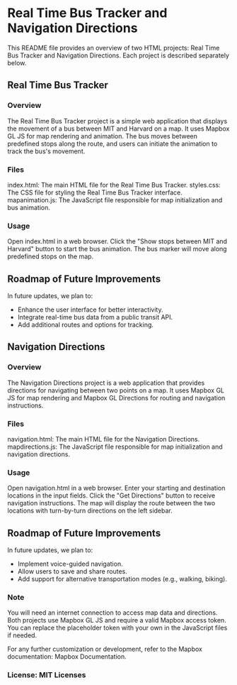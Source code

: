 # Real Time Bus Tracker and Navigation Directions

This README file provides an overview of two HTML projects: Real Time Bus Tracker and Navigation Directions. Each project is described separately below.

## Real Time Bus Tracker

### Overview
The Real Time Bus Tracker project is a simple web application that displays the movement of a bus between MIT and Harvard on a map. It uses Mapbox GL JS for map rendering and animation. The bus moves between predefined stops along the route, and users can initiate the animation to track the bus's movement.

### Files
index.html: The main HTML file for the Real Time Bus Tracker.
styles.css: The CSS file for styling the Real Time Bus Tracker interface.
mapanimation.js: The JavaScript file responsible for map initialization and bus animation.

### Usage

Open index.html in a web browser.
Click the "Show stops between MIT and Harvard" button to start the bus animation.
The bus marker will move along predefined stops on the map.

## Roadmap of Future Improvements
In future updates, we plan to:
- Enhance the user interface for better interactivity.
- Integrate real-time bus data from a public transit API.
- Add additional routes and options for tracking.

## Navigation Directions

### Overview
The Navigation Directions project is a web application that provides directions for navigating between two points on a map. It uses Mapbox GL JS for map rendering and Mapbox GL Directions for routing and navigation instructions.

### Files

navigation.html: The main HTML file for the Navigation Directions.
mapdirections.js: The JavaScript file responsible for map initialization and navigation directions.

### Usage

Open navigation.html in a web browser.
Enter your starting and destination locations in the input fields.
Click the "Get Directions" button to receive navigation instructions.
The map will display the route between the two locations with turn-by-turn directions on the left sidebar.

## Roadmap of Future Improvements
In future updates, we plan to:
- Implement voice-guided navigation.
- Allow users to save and share routes.
- Add support for alternative transportation modes (e.g., walking, biking).

### Note

You will need an internet connection to access map data and directions.
Both projects use Mapbox GL JS and require a valid Mapbox access token. You can replace the placeholder token with your own in the JavaScript files if needed.

For any further customization or development, refer to the Mapbox documentation: Mapbox Documentation.

### License: MIT Licenses
